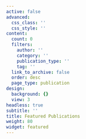 ```yaml
---
active: false
advanced:
  css_class: ''
  css_style: ''
content:
  count: 0
  filters:
    author: ''
    category: ''
    publication_type: ''
    tag: ''
  link_to_archive: false
  order: desc
  page_type: publication
design:
  background: {}
  view: 3
headless: true
subtitle: ''
title: Featured Publications
weight: 80
widget: featured
---
```


